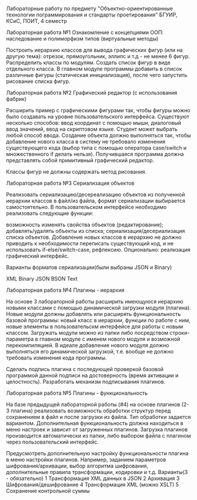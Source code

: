 Лабораторные работу по предмету "Объектно-ориентированные технологии пограммирования и стандарты проетирования" БГУИР, КСиС, ПОИТ, 4 семестр 

Лабораторная работа №1
Ознакомление с концепциями ООП: наследование и полиморфизм типов (виртуальные методы)

Построить иерархию классов для вывода графических фигур (или на другую тема): отрезок, прямоугольник, эллипс и т.д - не менее 6 фигур. Распределить классы по модулям. Создать список фигур в виде отдельного класса. В главном модуле программы добавить в список различные фигуры (статическая инициализация), после чего запустить рисование списка фигур.

Лабораторная работа №2
Графический редактор (с использования фабрик)

Расширить пример с графическими фигурами так, чтобы фигуры можно было создавать на уровне пользовательского интерфейса. Существуют несколько способов: ввод координат с помощью мыши, диалоговый ввод значений, ввод на скриптовом языке. Студент может выбрать любой способ ввода. Создание объекта должно выполняться так, чтобы добавление нового класса в систему не требовало изменения существующего кода (выбор типа с помощью оператора case/switch и множественного if делать нельзя). Получившаяся программа должна представлять собой примитивный графический редактор.

Классы фигур не должны содержать метод рисования.

Лабораторная работа №3
Сериализация объектов

Реализовать сериализацию/десереализацию объектов из полученной иерархии классов в файл/из файла, формат сериализации выбирается самостоятельно. В пользовательском интерфейсе необходимо реализовать следующие функции:

возможность изменять свойства объектов (редактирование);
добавлять/удалять объекты из списка;
сериализация/десериализация списка объектов.
Добавление новых классов в иерархию не должно приводить к необходимости переписать существующий код, и не использовать if-else/switch-case, рефлексию. Опционально: реализация графический интерфейс.

Варианты форматов сериализации(были выбраны JSON и Binary)

XML
Binary
JSON
BSON
Text

Лабораторная работа №4
Плагины - иерархия

На основе 3 лабораторной работы расширить имеющуюся иерархию новыми классами с помощью динамической загрузки модуля (плагина). Новые модули должны добавлять или расширять функциональность базовой программы: новый класс в иерархии, функции по работе с ним, новые элементы в пользовательскм интерфейсе для работы с новым классом. Загружать модули можно из папки либо посредством строки-параметра в главном модуле с именем нового модуля и возможной перекомпиляцией. В идеале добавление нового модуля должно выполняться его динамической загрузкой, т.е. вообще не должно требовать изменения кода программы.

Сделать подпись плагина с последующей проверкой базовой программой данной подписи на достоверность (время активации и целостность). Разработать механизм подписывания плагинов.

Лабораторная работа №5
Плагины - функциональность

На базе предыдущей лабораторной работы (#4) на основе плагинов (2-3 плагина) реализовать возможность обработки структур перед сохранением в файл и после загрузки из файла.
Тип обработки задается вариантом.
Дополнительная функциональность должна находиться в меню настроек и зависит от загруженных плагинов.
Загрузка плагинов производится автоматически из папки, либо выбором файла с плагином через пользовательский интерфейс.

Предусмотреть дополнительную настройку функциональности плагина в меню настройки плагинов.
Например, заданием параметров шифрования/архивации, выбор алгоритма шифрования, дополнительные правила трансформации, кодировки и т.д.
Варианты(3 - обязательно)
1	Трансформация XML данных в JSON
2	Архивация
3	Шифрования/дешифрование
4	Трансформация XML (можно XSLT)
5	Сохранение контрольной суммы

